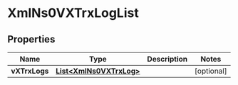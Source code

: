 
# XmlNs0VXTrxLogList

## Properties
Name | Type | Description | Notes
------------ | ------------- | ------------- | -------------
**vXTrxLogs** | [**List&lt;XmlNs0VXTrxLog&gt;**](XmlNs0VXTrxLog.md) |  |  [optional]



